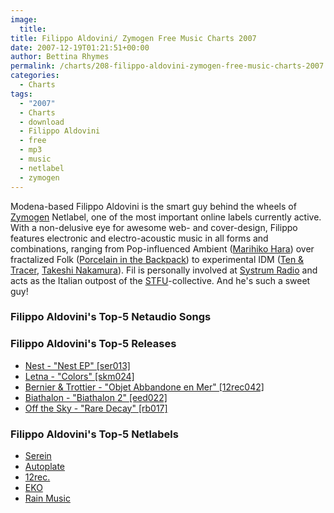 ```yaml
---
image:
  title: 
title: Filippo Aldovini/ Zymogen Free Music Charts 2007
date: 2007-12-19T01:21:51+00:00
author: Bettina Rhymes
permalink: /charts/208-filippo-aldovini-zymogen-free-music-charts-2007
categories:
  - Charts
tags:
  - "2007"
  - Charts
  - download
  - Filippo Aldovini
  - free
  - mp3
  - music
  - netlabel
  - zymogen
---
```

Modena-based Filippo Aldovini is the smart guy behind the wheels of [Zymogen](http://www.zymogen.net "Zymogen Netlabel") Netlabel, one of the most important online labels currently active. With a non-delusive eye for awesome web- and cover-design, Filippo features electronic and electro-acoustic music in all forms and combinations, ranging from Pop-influenced Ambient ([Marihiko Hara](http://www.zymogen.net/releases/zym016/ "Marihiko Hara @ Zymogen")) over fractalized Folk ([Porcelain in the Backpack](http://www.zymogen.net/releases/zym017/ "Porcelain in the Backpack @ Zymogen")) to experimental IDM ([Ten & Tracer](http://www.zymogen.net/releases/zym012/ "Ten & Tracer @ Zymogen"), [Takeshi Nakamura](http://www.zymogen.net/releases/zym013/ "Takeshi Nakamura @ Zymogen")). Fil is personally involved at [Systrum Radio](http://www.systrum.net/ "Systrum Radio Electronica") and acts as the Italian outpost of the [STFU](http://www.myspace.com/stfucollective "STFU @ Myspace")-collective. And he's such a sweet guy!<!--more-->

### Filippo Aldovini's Top-5 Netaudio Songs

### Filippo Aldovini's Top-5 Releases

  * [Nest - "Nest EP" [ser013]](http://www.serein.co.uk/music/ser013)
  * [Letna - "Colors" [skm024]](http://www.archive.org/details/SkM024_Letna_COLORS)
  * [Bernier & Trottier - "Objet Abbandone en Mer" [12rec042]](http://12rec.net/Release_Nicolas-Bernier-Simon-Trottier_042.htm)
  * [Biathalon - "Biathalon 2" [eed022]](http://www.electronicdiversity.com/albums/EED0022.htm)
  * [Off the Sky - "Rare Decay" [rb017]](http://www.restingbell.net/releases/rb017-rare-decay)

### Filippo Aldovini's Top-5 Netlabels

  * [Serein](http://www.serein.co.uk)
  * [Autoplate](http://www.autoplate.cc)
  * [12rec.](http://12rec.net)
  * [EKO](http://www.ekonetlabel.com)
  * [Rain Music](http://rainmusic.free.fr)